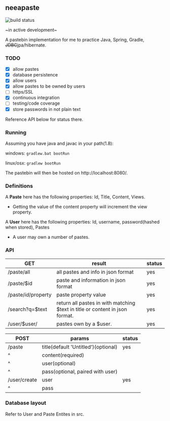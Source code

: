 ## neeapaste
![build status](https://api.travis-ci.org/neeasade/neeapaste.svg?branch=master)

~in active development~

A pastebin implementation for me to practice Java, Spring, Gradle, ~~JDBC~~jpa/hibernate.

### TODO
- [x] allow pastes
- [x] database persistence
- [x] allow users
- [x] allow pastes to be owned by users
- [ ] https/SSL
- [x] continuous integration
- [ ] testing/code coverage
- [x] store passwords in not plain text

Reference API below for status there.

### Running
Assuming you have java and javac in your path(1.8):

windows: `gradlew.bat bootRun`

linux/osx: `gradlew bootRun`

The pastebin will then be hosted on http://localhost:8080/.

### Definitions
A **Paste** here has the following properties: Id, Title, Content, Views.
- Getting the value of the content property will increment the view property.

A **User** here has the following properties: Id, username, password(hashed when stored), Pastes
- A user may own a number of pastes.

### API
GET		| result |	status
--------|--------|---
/paste/all	| all pastes and info in json format | yes
/paste/$id	| paste and information in json format | yes
/paste/$id/$property | paste property value | yes
/search?q=$text	| return all pastes in with matching $text in title or content in json format. | yes
/user/$user/ | pastes own by a $user. | yes

POST | params | status
------------------------|----------|----
/paste | title(default 'Untitled')(optional) | yes
^      | content(required) |
^      | user(optional) |
^      | pass(optional, paired with user) |
/user/create | user | yes
^            | pass |

### Database layout
Refer to User and Paste Entites in src.
